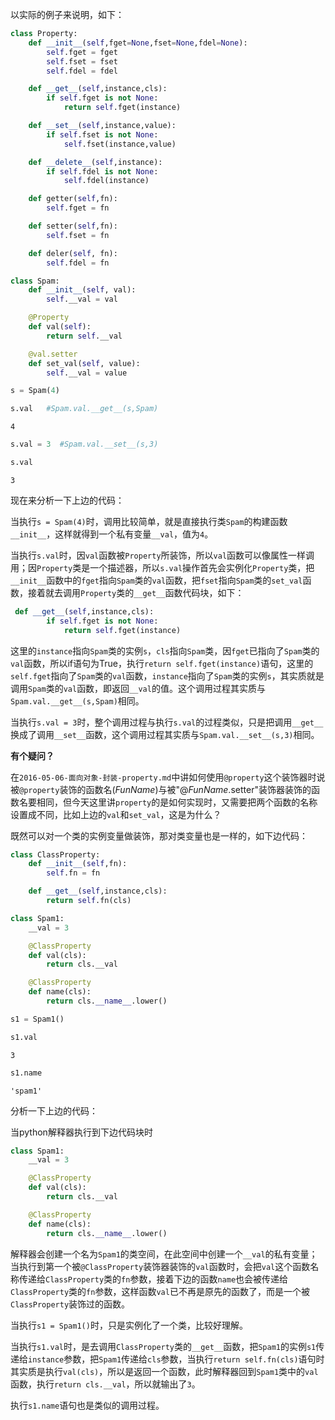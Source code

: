 以实际的例子来说明，如下：


```python
class Property:
    def __init__(self,fget=None,fset=None,fdel=None):
        self.fget = fget
        self.fset = fset
        self.fdel = fdel

    def __get__(self,instance,cls):
        if self.fget is not None:
            return self.fget(instance)

    def __set__(self,instance,value):
        if self.fset is not None:
            self.fset(instance,value)

    def __delete__(self,instance):
        if self.fdel is not None:
            self.fdel(instance)

    def getter(self,fn):
        self.fget = fn

    def setter(self,fn):
        self.fset = fn

    def deler(self, fn):
        self.fdel = fn
```


```python
class Spam:
    def __init__(self, val):
        self.__val = val

    @Property
    def val(self):
        return self.__val

    @val.setter
    def set_val(self, value):
        self.__val = value
```


```python
s = Spam(4)
```


```python
s.val   #Spam.val.__get__(s,Spam)
```




    4




```python
s.val = 3  #Spam.val.__set__(s,3)
```


```python
s.val
```




    3



现在来分析一下上边的代码：

当执行`s = Spam(4)`时，调用比较简单，就是直接执行类`Spam`的构建函数`__init__`，这样就得到一个私有变量`__val`，值为`4`。

当执行`s.val`时，因`val`函数被`Property`所装饰，所以`val`函数可以像属性一样调用；因`Property`类是一个描述器，所以`s.val`操作首先会实例化`Property`类，把`__init__`函数中的`fget`指向`Spam`类的`val`函数，把`fset`指向`Spam`类的`set_val`函数，接着就去调用`Property`类的`__get__`函数代码块，如下：

```py
 def __get__(self,instance,cls):
        if self.fget is not None:
            return self.fget(instance)
```

这里的`instance`指向`Spam`类的实例`s`，`cls`指向`Spam`类，因`fget`已指向了`Spam`类的`val`函数，所以if语句为True，执行`return self.fget(instance)`语句，这里的`self.fget`指向了`Spam`类的`val`函数，`instance`指向了`Spam`类的实例`s`，其实质就是调用`Spam`类的`val`函数，即返回`__val`的值。这个调用过程其实质与`Spam.val.__get__(s,Spam)`相同。

当执行`s.val = 3`时，整个调用过程与执行`s.val`的过程类似，只是把调用`__get__`换成了调用`__set__`函数，这个调用过程其实质与`Spam.val.__set__(s,3)`相同。

**有个疑问？**

在`2016-05-06-面向对象-封装-property.md`中讲如何使用`@property`这个装饰器时说被`@property`装饰的函数名(_FunName_)与被"@_FunName_.setter"装饰器装饰的函数名要相同，但今天这里讲`property`的是如何实现时，又需要把两个函数的名称设置成不同，比如上边的`val`和`set_val`，这是为什么？

既然可以对一个类的实例变量做装饰，那对类变量也是一样的，如下边代码：


```python
class ClassProperty:
    def __init__(self,fn):
        self.fn = fn

    def __get__(self,instance,cls):
        return self.fn(cls)
```


```python
class Spam1:
    __val = 3

    @ClassProperty
    def val(cls):
        return cls.__val

    @ClassProperty
    def name(cls):
        return cls.__name__.lower()
```


```python
s1 = Spam1()
```


```python
s1.val
```




    3




```python
s1.name
```




    'spam1'



分析一下上边的代码：

当python解释器执行到下边代码块时

```py
class Spam1:
    __val = 3

    @ClassProperty
    def val(cls):
        return cls.__val

    @ClassProperty
    def name(cls):
        return cls.__name__.lower()
```

解释器会创建一个名为`Spam1`的类空间，在此空间中创建一个`__val`的私有变量；当执行到第一个被`@ClassProperty`装饰器装饰的`val`函数时，会把`val`这个函数名称传递给`ClassProperty`类的`fn`参数，接着下边的函数`name`也会被传递给`ClassProperty`类的`fn`参数，这样函数`val`已不再是原先的函数了，而是一个被`ClassProperty`装饰过的函数。

当执行`s1 = Spam1()`时，只是实例化了一个类，比较好理解。

当执行`s1.val`时，是去调用`ClassProperty`类的`__get__`函数，把`Spam1`的实例`s1`传递给`instance`参数，把`Spam1`传递给`cls`参数，当执行`return self.fn(cls)`语句时其实质是执行`val(cls)`，所以是返回一个函数，此时解释器回到`Spam1`类中的`val`函数，执行`return cls.__val`，所以就输出了`3`。

执行`s1.name`语句也是类似的调用过程。
